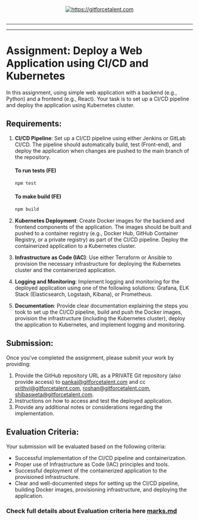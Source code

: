 <div align="center">
	<a target="_blank" href="https://gitforcetalent.com">
        <picture>
            <source media="(prefers-color-scheme: dark)" srcset="https://gitforcetalent.com/_next/image?url=%2Fimages%2Flogo-light.png&w=1920&q=75">
            <source media="(prefers-color-scheme: light)" srcset="https://gitforcetalent.com/_next/image?url=%2Fimages%2Flogo.png&w=1920&q=75">
            <img alt="https://gitforcetalent.com" src="https://gitforcetalent.com/_next/image?url=%2Fimages%2Flogo.png">
        </picture>
	</a>
    <br />
    <br />
</div>

---

---

# Assignment: Deploy a Web Application using CI/CD and Kubernetes

In this assignment, using simple web application with a backend (e.g., Python) and a frontend (e.g., React). Your task is to set up a CI/CD pipeline and deploy the application using Kubernetes cluster.

## Requirements:

1. **CI/CD Pipeline**: Set up a CI/CD pipeline using either Jenkins or GitLab CI/CD. The pipeline should automatically build, test (Front-end), and deploy the application when changes are pushed to the main branch of the repository.

   #### To run tests (FE)

   ```bash
   npm test
   ```

   #### To make build (FE)

   ```bash
   npm build
   ```

2. **Kubernetes Deployment**: Create Docker images for the backend and frontend components of the application. The images should be built and pushed to a container registry (e.g., Docker Hub, GitHub Container Registry, or a private registry) as part of the CI/CD pipeline. Deploy the containerized application to a Kubernetes cluster.

3. **Infrastructure as Code (IAC)**: Use either Terraform or Ansible to provision the necessary infrastructure for deploying the Kubernetes cluster and the containerized application.

4. **Logging and Monitoring**: Implement logging and monitoring for the deployed application using one of the following solutions: Grafana, ELK Stack (Elasticsearch, Logstash, Kibana), or Prometheus.

5. **Documentation**: Provide clear documentation explaining the steps you took to set up the CI/CD pipeline, build and push the Docker images, provision the infrastructure (including the Kubernetes cluster), deploy the application to Kubernetes, and implement logging and monitoring.

## Submission:

Once you've completed the assignment, please submit your work by providing:

1. Provide the GitHub repository URL as a PRIVATE Git repository (also provide access) to pankaj@gitforcetalent.com and cc prithvi@gitforcetalent.com, roshan@gitforcetalent.com, shibasweta@gitforcetalent.com.
2. Instructions on how to access and test the deployed application.
3. Provide any additional notes or considerations regarding the implementation.

## Evaluation Criteria:

Your submission will be evaluated based on the following criteria:

- Successful implementation of the CI/CD pipeline and containerization.
- Proper use of Infrastructure as Code (IAC) principles and tools.
- Successful deployment of the containerized application to the provisioned infrastructure.
- Clear and well-documented steps for setting up the CI/CD pipeline, building Docker images, provisioning infrastructure, and deploying the application.

### Check full details about Evaluation criteria here [marks.md](MARKS.md)
